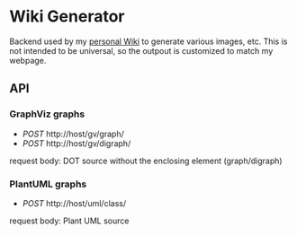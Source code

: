 # Wiki Generator

Backend used by my [personal Wiki](http://voho.cz/wiki/) to generate various images, etc.
This is not intended to be universal, so the outpout is customized to match my webpage.

## API

### GraphViz graphs

- *POST* http://host/gv/graph/
- *POST* http://host/gv/digraph/

request body: DOT source without the enclosing element (graph/digraph)

### PlantUML graphs

- *POST* http://host/uml/class/

request body: Plant UML source

